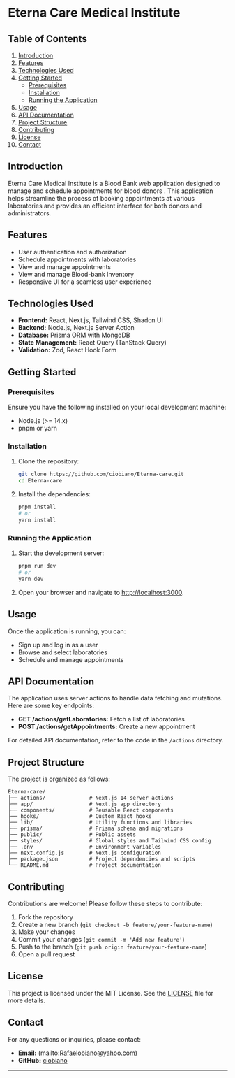 # Eterna Care Medical Institute

## Table of Contents

1. [Introduction](#introduction)
2. [Features](#features)
3. [Technologies Used](#technologies-used)
4. [Getting Started](#getting-started)
   - [Prerequisites](#prerequisites)
   - [Installation](#installation)
   - [Running the Application](#running-the-application)
5. [Usage](#usage)
6. [API Documentation](#api-documentation)
7. [Project Structure](#project-structure)
8. [Contributing](#contributing)
9. [License](#license)
10. [Contact](#contact)

## Introduction

Eterna Care Medical Institute is a Blood Bank web application designed to manage and schedule appointments for blood donors . This application helps streamline the process of booking appointments at various laboratories and provides an efficient interface for both donors and administrators.

## Features

- User authentication and authorization
- Schedule appointments with laboratories
- View and manage appointments
- View and manage Blood-bank Inventory
- Responsive UI for a seamless user experience

## Technologies Used

- **Frontend:** React, Next.js, Tailwind CSS, Shadcn UI
- **Backend:** Node.js, Next.js Server Action
- **Database:** Prisma ORM with MongoDB
- **State Management:** React Query (TanStack Query)
- **Validation:** Zod, React Hook Form

## Getting Started

### Prerequisites

Ensure you have the following installed on your local development machine:

- Node.js (>= 14.x)
- pnpm or yarn

### Installation

1. Clone the repository:

   ```bash
   git clone https://github.com/ciobiano/Eterna-care.git
   cd Eterna-care
   ```

2. Install the dependencies:

   ```bash
   pnpm install
   # or
   yarn install
   ```

### Running the Application

1. Start the development server:

   ```bash
   pnpm run dev
   # or
   yarn dev
   ```

2. Open your browser and navigate to [http://localhost:3000](http://localhost:3000).

## Usage

Once the application is running, you can:

- Sign up and log in as a user
- Browse and select laboratories
- Schedule and manage appointments

## API Documentation

The application uses server actions to handle data fetching and mutations. Here are some key endpoints:

- **GET /actions/getLaboratories:** Fetch a list of laboratories
- **POST /actions/getAppointments:** Create a new appointment

For detailed API documentation, refer to the code in the `/actions` directory.

## Project Structure

The project is organized as follows:

```
Eterna-care/
├── actions/              # Next.js 14 server actions
├── app/                  # Next.js app directory
├── components/           # Reusable React components
├── hooks/                # Custom React hooks
├── lib/                  # Utility functions and libraries
├── prisma/               # Prisma schema and migrations
├── public/               # Public assets
├── styles/               # Global styles and Tailwind CSS config
├── .env                  # Environment variables
├── next.config.js        # Next.js configuration
├── package.json          # Project dependencies and scripts
└── README.md             # Project documentation
```

## Contributing

Contributions are welcome! Please follow these steps to contribute:

1. Fork the repository
2. Create a new branch (`git checkout -b feature/your-feature-name`)
3. Make your changes
4. Commit your changes (`git commit -m 'Add new feature'`)
5. Push to the branch (`git push origin feature/your-feature-name`)
6. Open a pull request

## License

This project is licensed under the MIT License. See the [LICENSE](LICENSE) file for more details.

## Contact

For any questions or inquiries, please contact:

- **Email:** (mailto:Rafaelobiano@yahoo.com)
- **GitHub:** [ciobiano](https://github.com/ciobiano)

---
